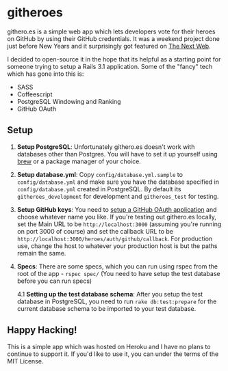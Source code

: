 # githeroes

githero.es is a simple web app which lets developers vote for their heroes on GitHub by using their GitHub credentials. It was a weekend project done just before New Years and it surprisingly got featured on [The Next Web](thenextweb.com/apps/2012/01/23/githero-es-lets-you-nominate-your-favorite-rockstar-developers-on-github/).

I decided to open-source it in the hope that its helpful as a starting point for someone trying to setup a Rails 3.1 application. Some of the "fancy" tech which has gone into this is:

* SASS
* Coffeescript
* PostgreSQL Windowing and Ranking
* GitHub OAuth

## Setup

1. **Setup PostgreSQL**: Unfortunately githero.es doesn't work with databases other than Postgres. You will have to set it up yourself using [brew](https://github.com/mxcl/homebrew) or a package manager of your choice.

2. **Setup database.yml**: Copy ```config/database.yml.sample``` to ```config/database.yml``` and make sure you have the database specified in ```config/database.yml``` created in PostgreSQL. By default its ```githeroes_development``` for development and ```githeroes_test``` for testing.

3. **Setup GitHub keys**: You need to [setup a GitHub OAuth application](https://github.com/account/applications/new) and choose whatever name you like. If you're testing out githero.es locally, set the Main URL to be ```http://localhost:3000``` (assuming you're running on port 3000 of course) and set the callback URL to be ```http://localhost:3000/heroes/auth/github/callback```. For production use, change the host to whatever your production host is but the paths remain the same.

4. **Specs**: There are some specs, which you can run using rspec from the root of the app - ```rspec spec/``` (You need to have setup the test database before you can run specs)

    4.1 **Setting up the test database schema**: After you setup the test database in PostgreSQL, you need to run ```rake db:test:prepare``` for the current database schema to be imported to your test database.

## Happy Hacking!

This is a simple app which was hosted on Heroku and I have no plans to continue to support it. If you'd like to use it, you can under the terms of the MIT License.